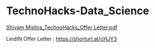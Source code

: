 # TechnoHacks-Data_Science

[Shivam Mishra_TechnoHacks_Offer Letter.pdf](https://github.com/Shivam1431/TechnoHacks-Data_Science/files/13539710/Shivam.Mishra_TechnoHacks_Offer.Letter.pdf)

LindIN Offer Letter : https://shorturl.at/cHJY3
